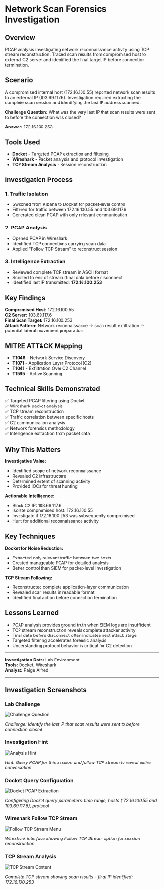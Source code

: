 # Network Scan Forensics Investigation

## Overview

PCAP analysis investigating network reconnaissance activity using TCP stream reconstruction. Traced scan results from compromised host to external C2 server and identified the final target IP before connection termination.

## Scenario

A compromised internal host (172.16.100.55) reported network scan results to an external IP (103.69.117.6). Investigation required extracting the complete scan session and identifying the last IP address scanned.

**Challenge Question:** What was the very last IP that scan results were sent to before the connection was closed?

**Answer:** 172.16.100.253

## Tools Used

- **Docket** - Targeted PCAP extraction and filtering
- **Wireshark** - Packet analysis and protocol investigation
- **TCP Stream Analysis** - Session reconstruction

## Investigation Process

### 1. Traffic Isolation
- Switched from Kibana to Docket for packet-level control
- Filtered for traffic between 172.16.100.55 and 103.69.117.6
- Generated clean PCAP with only relevant communication

### 2. PCAP Analysis
- Opened PCAP in Wireshark
- Identified TCP connections carrying scan data
- Applied "Follow TCP Stream" to reconstruct session

### 3. Intelligence Extraction
- Reviewed complete TCP stream in ASCII format
- Scrolled to end of stream (final data before disconnect)
- Identified last IP transmitted: **172.16.100.253**

## Key Findings

**Compromised Host:** 172.16.100.55  
**C2 Server:** 103.69.117.6  
**Final Scan Target:** 172.16.100.253  
**Attack Pattern:** Network reconnaissance → scan result exfiltration → potential lateral movement preparation

## MITRE ATT&CK Mapping

- **T1046** - Network Service Discovery
- **T1071** - Application Layer Protocol (C2)
- **T1041** - Exfiltration Over C2 Channel
- **T1595** - Active Scanning

## Technical Skills Demonstrated

✅ Targeted PCAP filtering using Docket  
✅ Wireshark packet analysis  
✅ TCP stream reconstruction  
✅ Traffic correlation between specific hosts  
✅ C2 communication analysis  
✅ Network forensics methodology  
✅ Intelligence extraction from packet data  

## Why This Matters

**Investigative Value:**
- Identified scope of network reconnaissance
- Revealed C2 infrastructure
- Determined extent of scanning activity
- Provided IOCs for threat hunting

**Actionable Intelligence:**
- Block C2 IP: 103.69.117.6
- Isolate compromised host: 172.16.100.55
- Investigate if 172.16.100.253 was subsequently compromised
- Hunt for additional reconnaissance activity

## Key Techniques

**Docket for Noise Reduction:**
- Extracted only relevant traffic between two hosts
- Created manageable PCAP for detailed analysis
- Better control than SIEM for packet-level investigation

**TCP Stream Following:**
- Reconstructed complete application-layer communication
- Revealed scan results in readable format
- Identified final action before connection termination

## Lessons Learned

- PCAP analysis provides ground truth when SIEM logs are insufficient
- TCP stream reconstruction reveals complete attacker activity
- Final data before disconnect often indicates next attack stage
- Targeted filtering accelerates forensic analysis
- Understanding protocol behavior is critical for C2 detection

---

**Investigation Date:** Lab Environment  
**Tools:** Docket, Wireshark  
**Analyst:** Paige Alfred

---

## Investigation Screenshots

### Lab Challenge
![Challenge Question](Network-Scan-Challenge.png)

*Challenge: Identify the last IP that scan results were sent to before connection closed*

### Investigation Hint
![Analysis Hint](Network-Scan-Hint.png)

*Hint: Query PCAP for this session and follow TCP stream to reveal entire conversation*

### Docket Query Configuration
![Docket PCAP Extraction](Network-Scan-Docket-Config.png)

*Configuring Docket query parameters: time range, hosts (172.16.100.55 and 103.69.117.6), protocol*

### Wireshark Follow TCP Stream
![Follow TCP Stream Menu](Network-Scan-Wireshark-Follow.png)

*Wireshark interface showing Follow TCP Stream option for session reconstruction*

### TCP Stream Analysis
![TCP Stream Content](Network-Scan-TCP-Stream.png)

*Complete TCP stream showing scan results - final IP identified: 172.16.100.253*

